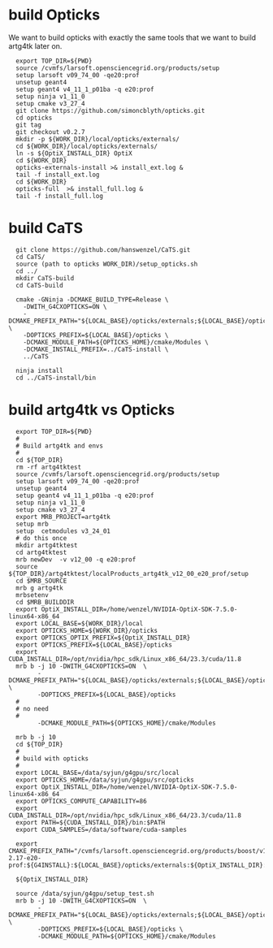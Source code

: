 # build Opticks
We want to build opticks with exactly the same tools that we want to build artg4tk later on.    

      export TOP_DIR=${PWD}
      source /cvmfs/larsoft.opensciencegrid.org/products/setup
      setup larsoft v09_74_00 -qe20:prof
      unsetup geant4
      setup geant4 v4_11_1_p01ba -q e20:prof
      setup ninja v1_11_0
      setup cmake v3_27_4
      git clone https://github.com/simoncblyth/opticks.git
      cd opticks
      git tag
      git checkout v0.2.7
      mkdir -p ${WORK_DIR}/local/opticks/externals/
      cd ${WORK_DIR}/local/opticks/externals/
      ln -s ${OptiX_INSTALL_DIR} OptiX
      cd ${WORK_DIR}
      opticks-externals-install >& install_ext.log &
      tail -f install_ext.log
      cd ${WORK_DIR}
      opticks-full  >& install_full.log &
      tail -f install_full.log

# build CaTS

      git clone https://github.com/hanswenzel/CaTS.git
      cd CaTS/
      source (path to opticks WORK_DIR)/setup_opticks.sh 
      cd ../
      mkdir CaTS-build
      cd CaTS-build

      cmake -GNinja -DCMAKE_BUILD_TYPE=Release \
        -DWITH_G4CXOPTICKS=ON \
        -DCMAKE_PREFIX_PATH="${LOCAL_BASE}/opticks/externals;${LOCAL_BASE}/opticks" \
        -DOPTICKS_PREFIX=${LOCAL_BASE}/opticks \
        -DCMAKE_MODULE_PATH=${OPTICKS_HOME}/cmake/Modules \
        -DCMAKE_INSTALL_PREFIX=../CaTS-install \
        ../CaTS

      ninja install
      cd ../CaTS-install/bin
      
# build artg4tk vs Opticks     
      
      export TOP_DIR=${PWD}
      #
      # Build artg4tk and envs
      #
      cd ${TOP_DIR}
      rm -rf artg4tktest
      source /cvmfs/larsoft.opensciencegrid.org/products/setup
      setup larsoft v09_74_00 -qe20:prof
      unsetup geant4
      setup geant4 v4_11_1_p01ba -q e20:prof
      setup ninja v1_11_0
      setup cmake v3_27_4
      export MRB_PROJECT=artg4tk
      setup mrb 
      setup  cetmodules v3_24_01
      # do this once
      mkdir artg4tktest
      cd artg4tktest
      mrb newDev  -v v12_00 -q e20:prof
      source ${TOP_DIR}/artg4tktest/localProducts_artg4tk_v12_00_e20_prof/setup
      cd $MRB_SOURCE
      mrb g artg4tk
      mrbsetenv
      cd $MRB_BUILDDIR
      export OptiX_INSTALL_DIR=/home/wenzel/NVIDIA-OptiX-SDK-7.5.0-linux64-x86_64
      export LOCAL_BASE=${WORK_DIR}/local
      export OPTICKS_HOME=${WORK_DIR}/opticks
      export OPTICKS_OPTIX_PREFIX=${OptiX_INSTALL_DIR}
      export OPTICKS_PREFIX=${LOCAL_BASE}/opticks
      export CUDA_INSTALL_DIR=/opt/nvidia/hpc_sdk/Linux_x86_64/23.3/cuda/11.8
      mrb b -j 10 -DWITH_G4CXOPTICKS=ON  \
            -DCMAKE_PREFIX_PATH="${LOCAL_BASE}/opticks/externals;${LOCAL_BASE}/opticks;${OptiX_INSTALL_DIR}" \
            -DOPTICKS_PREFIX=${LOCAL_BASE}/opticks 
      #
      # no need
      #
            -DCMAKE_MODULE_PATH=${OPTICKS_HOME}/cmake/Modules

      mrb b -j 10
      cd ${TOP_DIR}
      #
      # build with opticks
      #
      export LOCAL_BASE=/data/syjun/g4gpu/src/local
      export OPTICKS_HOME=/data/syjun/g4gpu/src/opticks
      export OptiX_INSTALL_DIR=/home/wenzel/NVIDIA-OptiX-SDK-7.5.0-linux64-x86_64
      export OPTICKS_COMPUTE_CAPABILITY=86
      export CUDA_INSTALL_DIR=/opt/nvidia/hpc_sdk/Linux_x86_64/23.3/cuda/11.8
      export PATH=${CUDA_INSTALL_DIR}/bin:$PATH
      export CUDA_SAMPLES=/data/software/cuda-samples

      export CMAKE_PREFIX_PATH="/cvmfs/larsoft.opensciencegrid.org/products/boost/v1_80_0/Linux64bit+3.10-2.17-e20-prof:${G4INSTALL}:${LOCAL_BASE}/opticks/externals:${OptiX_INSTALL_DIR}:${WORK_DIR}/opticks/cmake/Modules:${WORK_DIR}/local/opticks:${WORK_DIR}/local/opticks:${CLHEP_BASE_DIR}"

      ${OptiX_INSTALL_DIR}

      source /data/syjun/g4gpu/setup_test.sh
      mrb b -j 10 -DWITH_G4CXOPTICKS=ON  \
            -DCMAKE_PREFIX_PATH="${LOCAL_BASE}/opticks/externals;${LOCAL_BASE}/opticks;${OptiX_INSTALL_DIR}" \
            -DOPTICKS_PREFIX=${LOCAL_BASE}/opticks \
            -DCMAKE_MODULE_PATH=${OPTICKS_HOME}/cmake/Modules
